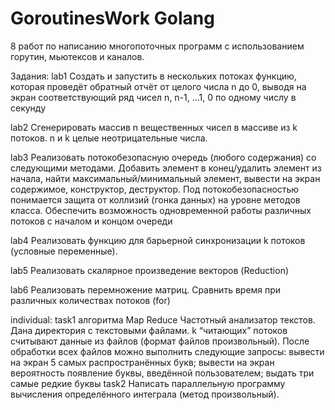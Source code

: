 # GoroutinesWork Golang

8 работ по написанию многопоточных программ с использованием горутин, мьютексов и каналов.

Задания:
lab1 
Создать и запустить в нескольких потоках функцию, которая проведёт обратный отчёт от целого числа n до 0, выводя на экран соответствующий ряд чисел n, n-1, …1, 0 по одному числу в секунду

lab2 
  	Сгенерировать массив n вещественных чисел в массиве из k потоков. n и k целые неотрицательные числа.

lab3 
  Реализовать потокобезопасную очередь (любого содержания) со следующими методами. Добавить элемент в конец/удалить элемент из начала, найти максимальный/минимальный элемент, вывести на экран содержимое, конструктор, деструктор. Под потокобезопасностью понимается защита от коллизий (гонка данных) на уровне методов класса. Обеспечить возможность одновременной работы различных потоков с началом и концом очереди

lab4 
  Реализовать функцию для барьерной синхронизации k потоков (условные переменные).

lab5 
  Реализовать скалярное произведение векторов (Reduction)

lab6 
  Реализовать перемножение матриц. Сравнить время при различных количествах потоков (for)

individual:
  task1  алгоритма Map Reduce
  Частотный анализатор текстов. Дана директория с текстовыми файлами. k “читающих” потоков считывают данные из файлов (формат файлов произвольный). После обработки всех файлов можно выполнить следующие запросы: вывести на экран 5 самых распространённых букв; вывести на экран вероятность появление буквы, введённой пользователем; выдать три самые редкие буквы
  task2
    Написать параллельную программу вычисления определённого интеграла (метод произвольный).

